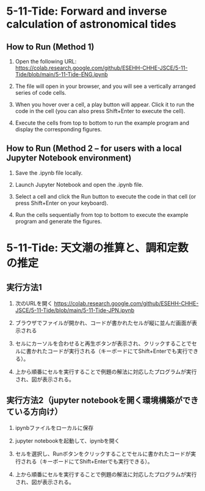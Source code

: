 # 5-11-Tide: Forward and inverse calculation of astronomical tides

## How to Run (Method 1)

1. Open the following URL:
<https://colab.research.google.com/github/ESEHH-CHHE-JSCE/5-11-Tide/blob/main/5-11-Tide-ENG.ipynb>

1. The file will open in your browser, and you will see a vertically arranged series of code cells.

1. When you hover over a cell, a play button will appear. Click it to run the code in the cell (you can also press Shift+Enter to execute the cell).

1. Execute the cells from top to bottom to run the example program and display the corresponding figures.

## How to Run (Method 2 – for users with a local Jupyter Notebook environment)

1. Save the .ipynb file locally.

1. Launch Jupyter Notebook and open the .ipynb file.

1. Select a cell and click the Run button to execute the code in that cell (or press Shift+Enter on your keyboard).

1. Run the cells sequentially from top to bottom to execute the example program and generate the figures.


# 5-11-Tide: 天文潮の推算と、調和定数の推定

## 実行方法1

1. 次のURLを開く
<https://colab.research.google.com/github/ESEHH-CHHE-JSCE/5-11-Tide/blob/main/5-11-Tide-JPN.ipynb>

1. ブラウザでファイルが開かれ、コードが書かれたセルが縦に並んだ画面が表示される

1. セルにカーソルを合わせると再生ボタンが表示され、クリックすることでセルに書かれたコードが実行される（キーボードにてShift+Enterでも実行できる）。

1. 上から順番にセルを実行することで例題の解法に対応したプログラムが実行され、図が表示される。

## 実行方法2（jupyter notebookを開く環境構築ができている方向け）

1. ipynbファイルをローカルに保存

1. jupyter notebookを起動して、ipynbを開く

1. セルを選択し、Runボタンをクリックすることでセルに書かれたコードが実行される（キーボードにてShift+Enterでも実行できる）。

1. 上から順番にセルを実行することで例題の解法に対応したプログラムが実行され、図が表示される。
